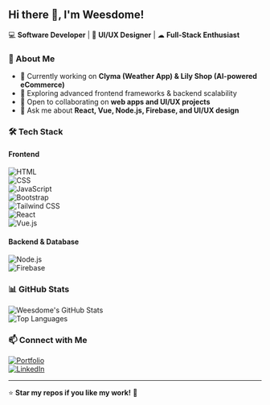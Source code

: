 ## Hi there 👋, I'm Weesdome!  

💻 **Software Developer** | 🎨 **UI/UX Designer** | ☁ **Full-Stack Enthusiast**  

### 🚀 About Me  
- 🔭 Currently working on **Clyma (Weather App) & Lily Shop (AI-powered eCommerce)**  
- 🌱 Exploring advanced frontend frameworks & backend scalability  
- 👯 Open to collaborating on **web apps and UI/UX projects**  
- 💬 Ask me about **React, Vue, Node.js, Firebase, and UI/UX design**  

### 🛠 Tech Stack  
#### **Frontend**  
![HTML](https://img.shields.io/badge/HTML-E34F26?style=flat&logo=html5&logoColor=white)  
![CSS](https://img.shields.io/badge/CSS-1572B6?style=flat&logo=css3&logoColor=white)  
![JavaScript](https://img.shields.io/badge/JavaScript-F7DF1E?style=flat&logo=javascript&logoColor=black)  
![Bootstrap](https://img.shields.io/badge/Bootstrap-7952B3?style=flat&logo=bootstrap&logoColor=white)  
![Tailwind CSS](https://img.shields.io/badge/TailwindCSS-38B2AC?style=flat&logo=tailwind-css&logoColor=white)  
![React](https://img.shields.io/badge/React-61DAFB?style=flat&logo=react&logoColor=black)  
![Vue.js](https://img.shields.io/badge/Vue.js-4FC08D?style=flat&logo=vue.js&logoColor=white)  

#### **Backend & Database**  
![Node.js](https://img.shields.io/badge/Node.js-339933?style=flat&logo=node.js&logoColor=white)  
![Firebase](https://img.shields.io/badge/Firebase-FFCA28?style=flat&logo=firebase&logoColor=black)  

### 📊 GitHub Stats  
![Weesdome's GitHub Stats](https://github-readme-stats.vercel.app/api?username=Weesdome&show_icons=true&theme=tokyonight)  
![Top Languages](https://github-readme-stats.vercel.app/api/top-langs/?username=Weesdome&layout=compact&theme=tokyonight)  

### 📫 Connect with Me  
[![Portfolio](https://img.shields.io/badge/Portfolio-%23000000.svg?style=flat&logo=firefox&logoColor=#FF7139)](https://your-portfolio.com)  
[![LinkedIn](https://img.shields.io/badge/LinkedIn-%230A66C2.svg?style=flat&logo=linkedin&logoColor=white)](https://linkedin.com/in/Weesdome)  

---

⭐ **Star my repos if you like my work!** 🚀  
